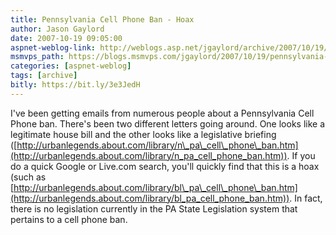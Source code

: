 ```yaml
---
title: Pennsylvania Cell Phone Ban - Hoax
author: Jason Gaylord
date: 2007-10-19 09:05:00
aspnet-weblog-link: http://weblogs.asp.net/jgaylord/archive/2007/10/19/pennsylvania-cell-phone-ban-hoax.aspx
msmvps_path: https://blogs.msmvps.com/jgaylord/2007/10/19/pennsylvania-cell-phone-ban-hoax/
categories: [aspnet-weblog]
tags: [archive]
bitly: https://bit.ly/3e3JedH
---
```


I've been getting emails from numerous people about a Pennsylvania Cell Phone ban. There's been two different letters going around. One looks like a legitimate house bill and the other looks like a legislative briefing ([http://urbanlegends.about.com/library/n\_pa\_cell\_phone\_ban.htm](http://urbanlegends.about.com/library/n_pa_cell_phone_ban.htm)). If you do a quick Google or Live.com search, you'll quickly find that this is a hoax (such as [http://urbanlegends.about.com/library/bl\_pa\_cell\_phone\_ban.htm](http://urbanlegends.about.com/library/bl_pa_cell_phone_ban.htm)). In fact, there is no legislation currently in the PA State Legislation system that pertains to a cell phone ban.